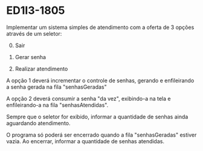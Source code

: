 # ED1I3-1805

Implementar um sistema simples de atendimento com a oferta de 3 opções através de um seletor:

0. Sair

1. Gerar senha

2. Realizar atendimento

<p>A opção 1 deverá incrementar o controle de senhas, gerando e enfileirando a senha gerada na fila "senhasGeradas"</p>

<p>A opção 2 deverá consumir a senha "da vez", exibindo-a na tela e enfileirando-a na fila "senhasAtendidas".</p>

<p>Sempre que o seletor for exibido, informar a quantidade de senhas ainda aguardando atendimento.</p>

<p>O programa só poderá ser encerrado quando a fila "senhasGeradas" estiver vazia. Ao encerrar, informar a quantidade de senhas atendidas.</p>
